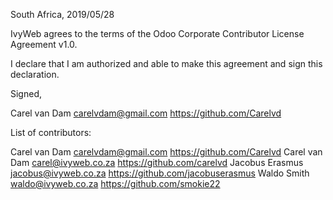 South Africa, 2019/05/28

IvyWeb agrees to the terms of the Odoo Corporate Contributor License
Agreement v1.0.

I declare that I am authorized and able to make this agreement and sign this
declaration.

Signed,

Carel van Dam carelvdam@gmail.com https://github.com/Carelvd

List of contributors:

Carel van Dam carelvdam@gmail.com https://github.com/Carelvd
Carel van Dam carel@ivyweb.co.za https://github.com/carelvd
Jacobus Erasmus jacobus@ivyweb.co.za https://github.com/jacobuserasmus
Waldo Smith waldo@ivyweb.co.za https://github.com/smokie22
